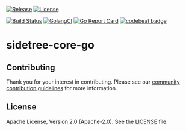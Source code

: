 [![Release](https://img.shields.io/github/release/trustbloc/sidetree-core-go.svg?style=flat-square)](https://github.com/trustbloc/sidetree-core-go/releases/latest)
[![License](https://img.shields.io/badge/License-Apache%202.0-blue.svg)](https://raw.githubusercontent.com/trustbloc/sidetree-core-go/master/LICENSE)

[![Build Status](https://travis-ci.com/trustbloc/sidetree-core-go.svg?branch=master)](https://travis-ci.com/trustbloc/sidetree-core-go)
[![GolangCI](https://golangci.com/badges/github.com/trustbloc/sidetree-core-go.svg)](https://golangci.com/r/github.com/trustbloc/sidetree-core-go)
[![Go Report Card](https://goreportcard.com/badge/github.com/trustbloc/sidetree-core-go?style=flat-square)](https://goreportcard.com/report/github.com/trustbloc/sidetree-core-go)
[![codebeat badge](https://codebeat.co/badges/d549a1a4-372c-416b-ae56-7b6e395b3a56)](https://codebeat.co/projects/github-com-trustbloc-sidetree-core-go-master)

# sidetree-core-go


## Contributing
Thank you for your interest in contributing. Please see our [community contribution guidelines](https://github.com/trustbloc/community/blob/master/CONTRIBUTING.md) for more information.

## License
Apache License, Version 2.0 (Apache-2.0). See the [LICENSE](LICENSE) file.

